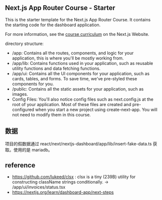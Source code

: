 ## Next.js App Router Course - Starter

This is the starter template for the Next.js App Router Course. It contains the starting code for the dashboard application.

For more information, see the [course curriculum](https://nextjs.org/learn) on the Next.js Website.

directory structure:
- /app: Contains all the routes, components, and logic for your application, this is where you'll be mostly working from.
- /app/lib: Contains functions used in your application, such as reusable utility functions and data fetching functions.
- /app/ui: Contains all the UI components for your application, such as cards, tables, and forms. To save time, we've pre-styled these components for you.
- /public: Contains all the static assets for your application, such as images.
- Config Files: You'll also notice config files such as next.config.js at the root of your application. Most of these files are created and pre-configured when you start a new project using create-next-app. You will not need to modify them in this course.


## 数据
项目的假数据通过 react/next/nextjs-dashboard/app/lib/insert-fake-data.ts 获取。使用的是 mariadb。

## reference
- https://github.com/lukeed/clsx : clsx is a tiny (239B) utility for constructing className strings conditionally.  -> /app/ui/invoices/status.tsx
- https://nextjs.org/learn/dashboard-app/next-steps
